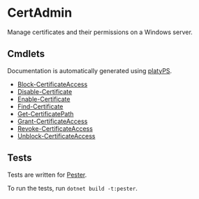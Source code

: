 CertAdmin
================

<!-- To publish to PowerShell Gallery: dotnet build -t:PublishModule -c Release -->
<!-- img src="CertAdmin.svg" alt="CertAdmin icon" align="right" / -->

Manage certificates and their permissions on a Windows server.

Cmdlets
-------

Documentation is automatically generated using [platyPS](https://github.com/PowerShell/platyPS).

- [Block-CertificateAccess](docs/Block-CertificateAccess.md)
- [Disable-Certificate](docs/Disable-Certificate.md)
- [Enable-Certificate](docs/Enable-Certificate.md)
- [Find-Certificate](docs/Find-Certificate.md)
- [Get-CertificatePath](docs/Get-CertificatePath.md)
- [Grant-CertificateAccess](docs/Grant-CertificateAccess.md)
- [Revoke-CertificateAccess](docs/Revoke-CertificateAccess.md)
- [Unblock-CertificateAccess](docs/Unblock-CertificateAccess.md)

Tests
-----

Tests are written for [Pester](https://github.com/Pester/Pester).

To run the tests, run `dotnet build -t:pester`.
